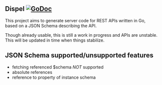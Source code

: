 ## Dispel [![GoDoc](https://godoc.org/github.com/vincent-petithory/dispel?status.png)](https://godoc.org/github.com/vincent-petithory/dispel)

This project aims to generate server code for REST APIs written in Go, based on a JSON Schema describing the API.

Though already usable, this is still a work in progress and APIs are unstable.
This will be updated in time when things stabilize.

## JSON Schema supported/unsupported features

* fetching referenced $schema _NOT_ supported
* absolute references
* reference to property of instance schema
